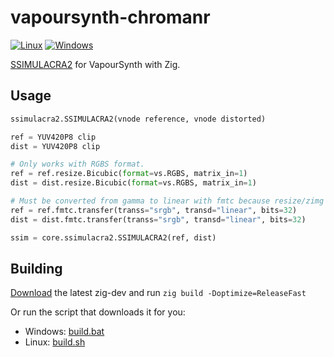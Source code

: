 # vapoursynth-chromanr
[![Linux](https://github.com/dnjulek/vapoursynth-ssimulacra2/actions/workflows/linux-build.yml/badge.svg)](https://github.com/dnjulek/vapoursynth-ssimulacra2/actions/workflows/linux-build.yml)
[![Windows](https://github.com/dnjulek/vapoursynth-ssimulacra2/actions/workflows/windows-build.yml/badge.svg)](https://github.com/dnjulek/vapoursynth-ssimulacra2/actions/workflows/windows-build.yml)

[SSIMULACRA2](https://github.com/cloudinary/ssimulacra2) for VapourSynth with Zig.

## Usage
```python
ssimulacra2.SSIMULACRA2(vnode reference, vnode distorted)
```

```python
ref = YUV420P8 clip
dist = YUV420P8 clip

# Only works with RGBS format.
ref = ref.resize.Bicubic(format=vs.RGBS, matrix_in=1)
dist = dist.resize.Bicubic(format=vs.RGBS, matrix_in=1)

# Must be converted from gamma to linear with fmtc because resize/zimg uses another formula.
ref = ref.fmtc.transfer(transs="srgb", transd="linear", bits=32)
dist = dist.fmtc.transfer(transs="srgb", transd="linear", bits=32)

ssim = core.ssimulacra2.SSIMULACRA2(ref, dist)
```

## Building
[Download](https://ziglang.org/download/) the latest zig-dev and run ``zig build -Doptimize=ReleaseFast``

Or run the script that downloads it for you:
- Windows: [build.bat](/build.bat)
- Linux: [build.sh](/build.sh)
